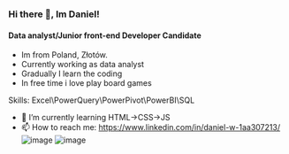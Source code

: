### Hi there 👋, Im Daniel!
#### Data analyst/Junior front-end Developer Candidate
- Im from Poland, Złotów.
- Currently working as data analyst
- Gradually I learn the coding
- In free time i love play board games


Skills: Excel\PowerQuery\PowerPivot\PowerBI\SQL

- 🌱 I’m currently learning HTML->CSS->JS 
- 📫 How to reach me: https://www.linkedin.com/in/daniel-w-1aa307213/ 
![image](https://user-images.githubusercontent.com/102318881/195020776-1e916208-6551-463b-b9ca-9a140297a142.png)
![image](https://user-images.githubusercontent.com/102318881/195021254-4156fc6f-dba3-4fcf-8c2c-86a56144806d.png)
